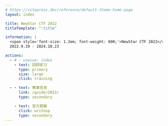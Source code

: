 ```yaml
---
# https://vitepress.dev/reference/default-theme-home-page
layout: index

title: NewStar CTF 2022
titleTemplate: ":title"

information: |
  <span style='font-size: 1.2em; font-weight: 600;'>NewStar CTF 2022</span>
  2022.9.19 - 2024.10.23

actions:
  - # - usevue: index
    - text: 回顾练习
      type: primary
      size: large
      click: training

  - - text: 赛事信息
      link: /guide/2022/
      type: secondary

    - text: 官方题解
      click: writeup
      type: secondary
---
```

